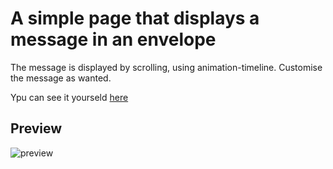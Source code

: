 # A simple page that displays a message in an envelope 

The message is displayed by scrolling, using animation-timeline. Customise the message as wanted.

Ypu can see it yourseld [here](https://andreaszel.github.io/letter-timeline/)

## Preview

![preview](display.gif)
